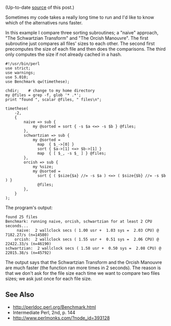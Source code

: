 (Up-to-date
[source](https://github.com/jreisinger/blog/blob/master/posts/benchmarking-perl-code.md)
of this post.)

Sometimes my code takes a really long time to run and I'd like to know which of
the alternatives runs faster.

In this example I compare three sorting subroutines; a "naive" approach, "The
Schwartzian Transform" and "The Orcish Manouvre". The first subroutine just
compares all files' sizes to each other. The second first precomputes the size
of each file and then does the comparisons. The third only computes the size if
not already cached in a hash.

    #!/usr/bin/perl
    use strict;
    use warnings;
    use 5.010;
    use Benchmark qw(timethese);

    chdir;    # change to my home directory
    my @files = grep -f, glob '* .*';
    print "found ", scalar @files, " files\n";

    timethese(
        -2,
        {
            naive => sub {
                my @sorted = sort { -s $a <=> -s $b } @files;
            },
            schwartzian => sub {
                my @sorted =
                  map  { $_->[0] }
                  sort { $a->[1] <=> $b->[1] }
                  map  { [ $_, -s $_ ] } @files;
            },
            orcish => sub {
                my %size;
                my @sorted =
                  sort { ( $size{$a} //= -s $a ) <=> ( $size{$b} //= -s $b ) }
                  @files;
            },
        }
    );

The program's output:

    found 25 files
    Benchmark: running naive, orcish, schwartzian for at least 2 CPU seconds...
         naive:  2 wallclock secs ( 1.00 usr +  1.03 sys =  2.03 CPU) @ 7182.27/s (n=14580)
        orcish:  2 wallclock secs ( 1.55 usr +  0.51 sys =  2.06 CPU) @ 22422.33/s (n=46190)
    schwartzian:  2 wallclock secs ( 1.58 usr +  0.50 sys =  2.08 CPU) @ 22015.38/s (n=45792)

The output says that the Schwartzian Transform and the Orcish Manouvre are much
faster (the function ran more times in 2 seconds). The reason is that we don't
ask for the file size each time we want to compare two files sizes; we ask just
once for each file size.

## See Also

* http://perldoc.perl.org/Benchmark.html
* Intermediate Perl, 2nd, p. 144
* http://www.perlmonks.com/?node_id=393128
